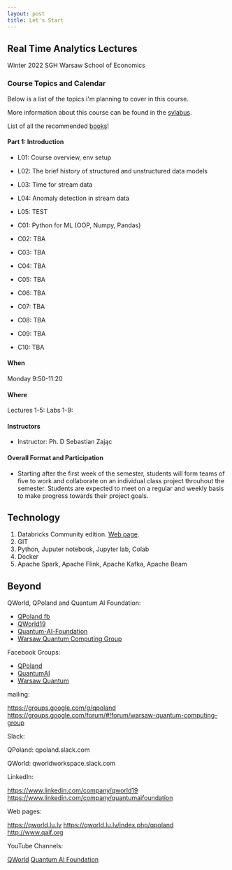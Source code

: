 ```yaml
---
layout: post
title: Let's Start
---
```


## Real Time Analytics Lectures

Winter 2022
SGH Warsaw School of Economics


### Course Topics and Calendar

Below is a list of the topics i'm planning to cover in this course.

More information about this course can be found in the [sylabus](/RealTimeEN/syllabus).

List of all the recommended [books](/RealTimeEN/Books)!

#### Part 1: Introduction

- L01: Course overview, env setup
- L02: The brief history of structured and unstructured data models
- L03: Time for stream data
- L04: Anomaly detection in stream data
- L05: TEST

- C01: Python for ML (OOP, Numpy, Pandas)
- C02: TBA
- C03: TBA
- C04: TBA
- C05: TBA
- C06: TBA
- C07: TBA
- C08: TBA
- C09: TBA
- C10: TBA


#### When
Monday 9:50-11:20

#### Where

Lectures 1-5:
Labs 1-9:

#### Instructors

- Instructor: Ph. D Sebastian Zając

#### Overall Format and Participation

- Starting after the first week of the semester, students will form teams of five to work and collaborate on an individual class project throuhout the semester.
 Students are expected to meet on a regular and weekly basis to make progress towards their project goals.


## Technology

1. Databricks Community edition. [Web page](https://community.cloud.databricks.com/login.html).
2. GIT
3. Python, Juputer notebook, Jupyter lab, Colab
4. Docker
5. Apache Spark, Apache Flink, Apache Kafka, Apache Beam

## Beyond

QWorld, QPoland and Quantum AI Foundation:

- [QPoland fb](https://www.facebook.com/QPoland-110308580421373)
- [QWorld19](https://www.facebook.com/qworld19)
- [Quantum-AI-Foundation](https://www.facebook.com/Quantum-AI-Foundation-101363181408726)
- [Warsaw Quantum Computing Group](https://www.facebook.com/Warsaw-Quantum-Computing-Group-1936160966506139)

Facebook Groups:

- [QPoland](https://www.facebook.com/groups/qpoland)
- [QuantumAI](https://www.facebook.com/groups/quantumai)
- [Warsaw Quantum](https://www.facebook.com/groups/warsaw.quantum)

mailing:

https://groups.google.com/g/qpoland
https://groups.google.com/forum/#!forum/warsaw-quantum-computing-group

Slack:

QPoland: qpoland.slack.com

QWorld: qworldworkspace.slack.com

LinkedIn:

https://www.linkedin.com/company/qworld19
https://www.linkedin.com/company/quantumaifoundation

Web pages:

https://qworld.lu.lv
https://qworld.lu.lv/index.php/qpoland
http://www.qaif.org

YouTube Channels:

[QWorld](https://www.youtube.com/channel/UCLaX8OcDqXlJDkay8zVFegg/videos)
[Quantum AI Foundation](https://www.youtube.com/channel/UCoQAyPU5KQEpMOMDUN0j3IQ/videos)
